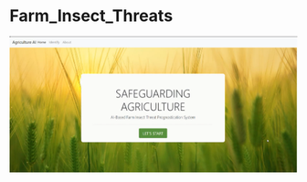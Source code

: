# Farm_Insect_Threats
 
[![Video Title](https://github.com/sushniaa/Farm_Insect_Threats/blob/main/thumbnail.png)](https://github.com/sushniaa/Farm_Insect_Threats/blob/main/Project_Demo.mp4)
